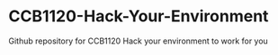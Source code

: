 # CCB1120-Hack-Your-Environment
Github repository for CCB1120 Hack your environment to work for you
